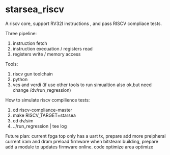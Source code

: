 # starsea_riscv
A riscv core, support RV32I instructions , and pass RISCV compliace tests.

Three pipeline:
   1. instruction fetch
   2. instruction execuation / registers read
   3. registers write / memory access

Tools:
   1. riscv gun toolchain
   2. python
   3. vcs and verdi (if use other tools to run simualtion also ok,but need change /dv/run_regression)

How to simulate riscv compilience tests:
   1. cd riscv-compliance-master
   2. make RISCV_TARGET=starsea
   3. cd dv/sim
   4. ../run_regression | tee log
 

Future plan:
   current fpga top only has a uart tx, prepare add more preipheral
   current iram and dram preload firmware when bitsteam building, prepare add a module to updates firmware online.
   code optimize
   area optimize

